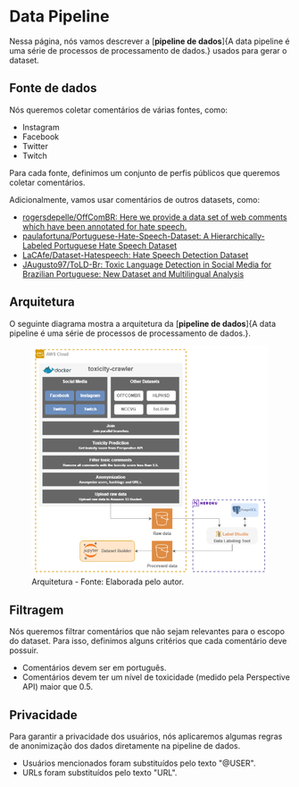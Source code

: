 # Data Pipeline

Nessa página, nós vamos descrever a [**pipeline de dados**]{A data pipeline é uma série de processos de processamento de dados.} usados para gerar o dataset.

## Fonte de dados

Nós queremos coletar comentários de várias fontes, como:

- Instagram
- Facebook
- Twitter
- Twitch

Para cada fonte, definimos um conjunto de perfis públicos que queremos coletar comentários.

Adicionalmente, vamos usar comentários de outros datasets, como:

- [rogersdepelle/OffComBR: Here we provide a data set of web comments which have been annotated for hate speech.](https://github.com/rogersdepelle/OffComBR)
- [paulafortuna/Portuguese-Hate-Speech-Dataset: A Hierarchically-Labeled Portuguese Hate Speech Dataset](https://github.com/paulafortuna/Portuguese-Hate-Speech-Dataset)
- [LaCAfe/Dataset-Hatespeech: Hate Speech Detection Dataset](https://github.com/LaCAfe/Dataset-Hatespeech)
- [JAugusto97/ToLD-Br: Toxic Language Detection in Social Media for Brazilian Portuguese: New Dataset and Multilingual Analysis](https://github.com/JAugusto97/ToLD-Br)

## Arquitetura

O seguinte diagrama mostra a arquitetura da [**pipeline de dados**]{A data pipeline é uma série de processos de processamento de dados.}.

<figure>
  <img src="../images/data-pipeline.png"/>
  <figcaption>Arquitetura - Fonte: Elaborada pelo autor.</figcaption>
</figure>

## Filtragem

Nós queremos filtrar comentários que não sejam relevantes para o escopo do dataset. Para isso, definimos alguns critérios que cada comentário deve possuir.

- Comentários devem ser em português.
- Comentários devem ter um nível de toxicidade (medido pela Perspective API) maior que 0.5.

## Privacidade

Para garantir a privacidade dos usuários, nós aplicaremos algumas regras de anonimização dos dados diretamente na pipeline de dados.

- Usuários mencionados foram substituídos pelo texto "@USER".
- URLs foram substituídos pelo texto "URL".
